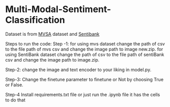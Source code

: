 # Multi-Modal-Sentiment-Classification

Dataset is from [MVSA](https://mcrlab.net/research/mvsa-sentiment-analysis-on-multi-view-social-data/) dataset and [Sentibank](https://www.ee.columbia.edu/ln/dvmm/vso/download/sentibank.html) 


Steps to run the code:
Step -1:
for using mvs dataset change the path of csv to the file path of mvs csv and change the image path to image new.zip.
for using SentiBank dataset change the path of csv to the file path of sentiBank csv and change the image path to image.zip.

Step-2:
change the image and text encoder to your liking in model.py.

Step-3:
Change the finetune parameter to finetune or Not by choosing True or False.

Step-4
Install requirements.txt file
or just run the .ipynb file it has the cells to do that

